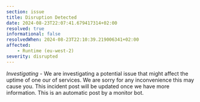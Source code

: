 ```yaml
---
section: issue
title: Disruption Detected
date: 2024-08-23T22:07:41.679417314+02:00
resolved: true
informational: false
resolvedWhen: 2024-08-23T22:10:39.219006341+02:00
affected:
    - Runtime (eu-west-2)
severity: disrupted
---
```

*Investigating* - We are investigating a potential issue that might affect the uptime of one our of services. We are sorry for any inconvenience this may cause you. This incident post will be updated once we have more information.
This is an automatic post by a monitor bot.